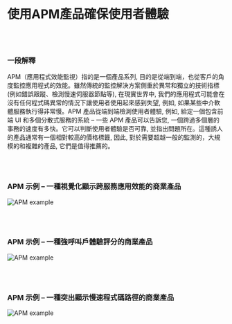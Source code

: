# 使用APM產品確保使用者體驗

<br/><br/>


### 一段解釋

APM（應用程式效能監視）指的是一個產品系列, 目的是從端到端，也從客戶的角度監控應用程式的效能。雖然傳統的監控解決方案側重於異常和獨立的技術指標 (例如錯誤跟蹤、檢測慢速伺服器節點等), 在現實世界中, 我們的應用程式可能會在沒有任何程式碼異常的情況下讓使用者使用起來感到失望, 例如, 如果某些中介軟體服務執行得非常慢。APM 產品從端到端檢測使用者體驗, 例如, 給定一個包含前端 UI 和多個分散式服務的系統 – 一些 APM 產品可以告訴您, 一個跨過多個層的事務的速度有多快。它可以判斷使用者體驗是否可靠, 並指出問題所在。這種誘人的產品通常有一個相對較高的價格標籤, 因此, 對於需要超越一般的監測的，大規模的和複雜的產品, 它們是值得推薦的。

<br/><br/>


### APM 示例 – 一種視覺化顯示跨服務應用效能的商業產品
![APM example](../../assets/images/apm1.png "APM example")

<br/><br/>

### APM 示例 – 一種強呼叫戶體驗評分的商業產品

![APM example](../../assets/images/apm2.png "APM example")

<br/><br/>

### APM 示例 – 一種突出顯示慢速程式碼路徑的商業產品

![APM example](../../assets/images/apm3.png "APM example")
